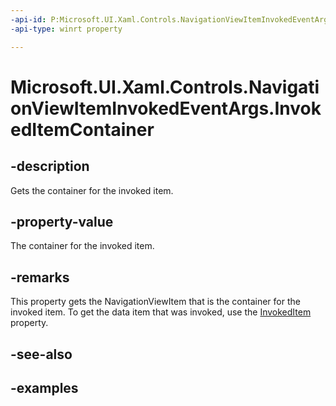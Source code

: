 ```yaml
---
-api-id: P:Microsoft.UI.Xaml.Controls.NavigationViewItemInvokedEventArgs.InvokedItemContainer
-api-type: winrt property

---
```

<!-- Property syntax.
public NavigationViewItemBase InvokedItemContainer { get; }
-->

# Microsoft.UI.Xaml.Controls.NavigationViewItemInvokedEventArgs.InvokedItemContainer


## -description

Gets the container for the invoked item.


## -property-value

The container for the invoked item.


## -remarks

This property gets the NavigationViewItem that is the container for the invoked item. To get the data item that was invoked, use the [InvokedItem](navigationviewiteminvokedeventargs_invokeditem.md) property.


## -see-also


## -examples


